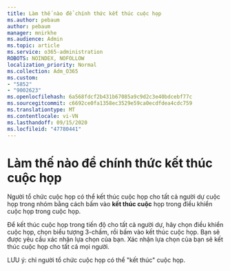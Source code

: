 ```yaml
---
title: Làm thế nào để chính thức kết thúc cuộc họp
ms.author: pebaum
author: pebaum
manager: mnirkhe
ms.audience: Admin
ms.topic: article
ms.service: o365-administration
ROBOTS: NOINDEX, NOFOLLOW
localization_priority: Normal
ms.collection: Adm_O365
ms.custom:
- "5852"
- "9002623"
ms.openlocfilehash: 6a568fdcf2b431b67085a9c9d2c3e40bdcebf77c
ms.sourcegitcommit: c6692ce0fa1358ec3529e59ca0ecdfdea4cdc759
ms.translationtype: MT
ms.contentlocale: vi-VN
ms.lasthandoff: 09/15/2020
ms.locfileid: "47780441"
---
```

# <a name="how-to-formally-end-a-meeting"></a>Làm thế nào để chính thức kết thúc cuộc họp

Người tổ chức cuộc họp có thể kết thúc cuộc họp cho tất cả người dự cuộc họp trong nhóm bằng cách bấm vào **kết thúc cuộc** họp trong điều khiển cuộc họp trong cuộc họp.  

Để kết thúc cuộc họp trong tiến độ cho tất cả người dự, hãy chọn điều khiển cuộc họp, chọn biểu tượng 3-chấm, rồi bấm vào kết thúc cuộc họp. Bạn sẽ được yêu cầu xác nhận lựa chọn của bạn. Xác nhận lựa chọn của bạn sẽ kết thúc cuộc họp cho tất cả mọi người.

LƯU ý: chỉ người tổ chức cuộc họp có thể "kết thúc" cuộc họp.